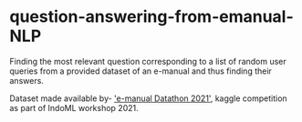 # question-answering-from-emanual-NLP
Finding the most relevant question corresponding to a list of random user queries from a provided dataset of an e-manual and thus finding their answers.

Dataset made available by- ['e-manual Datathon 2021'](https://www.kaggle.com/t/f39927d02fe84a9594ed4dc6b61e56f0), kaggle competition as part of IndoML workshop 2021.

